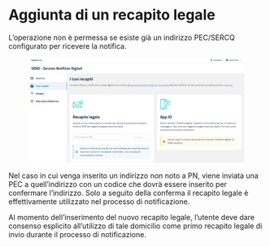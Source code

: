 # Aggiunta di un recapito legale

L’operazione non è permessa se esiste già un indirizzo PEC/SERCQ configurato per ricevere la notifica.

<figure><img src="../../../../.gitbook/assets/image (46).png" alt=""><figcaption></figcaption></figure>

Nel caso in cui venga inserito un indirizzo non noto a PN, viene inviata una PEC a quell’indirizzo con un codice che dovrà essere inserito per confermare l’indirizzo. Solo a seguito della conferma il recapito legale è effettivamente utilizzato nel processo di notificazione.

Al momento dell’inserimento del nuovo recapito legale, l’utente deve dare consenso esplicito all’utilizzo di tale domicilio come primo recapito legale di invio durante il processo di notificazione.
